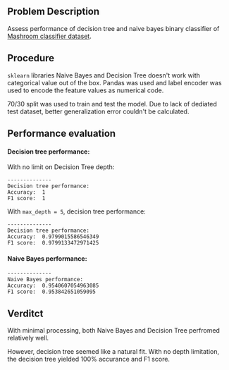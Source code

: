 ## Problem Description

Assess performance of decision tree and naive bayes binary classifier of
[Mashroom classifier dataset](https://www.kaggle.com/datasets/uciml/mushroom-classification?datasetId=478).

## Procedure

`sklearn` libraries Naive Bayes and Decision Tree doesn't work with categorical
value out of the box. Pandas was used and label encoder was used to encode the
feature values as numerical code.

70/30 split was used to train and test the model. Due to lack of dediated test
dataset, better generalization error couldn't be calculated.

## Performance evaluation

#### Decision tree performance:

With no limit on Decision Tree depth:

```
--------------
Decision tree performance:
Accuracy:  1
F1 score:  1
```

With `max_depth = 5`, decision tree performance:

```
--------------
Decision tree performance:
Accuracy:  0.9799015586546349
F1 score:  0.9799133472971425
```

#### Naive Bayes performance:

```
--------------
Naive Bayes performance:
Accuracy:  0.9540607054963085
F1 score:  0.953842651059095
```

## Verditct

With minimal processing, both Naive Bayes and Decision Tree perfromed
relatively well.

However, decision tree seemed like a natural fit. With no depth limitation, the
decision tree yielded 100% accurance and F1 score.